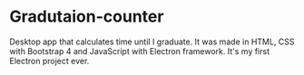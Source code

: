 # Gradutaion-counter
Desktop app that calculates time until I graduate. It was made in HTML, CSS with Bootstrap 4 and JavaScript with Electron framework. 
It's my first Electron project ever.
